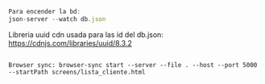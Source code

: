 ```js
Para encender la bd:
json-server --watch db.json
```
Libreria uuid cdn usada para las id del db.json: https://cdnjs.com/libraries/uuid/8.3.2
```

Browser sync: browser-sync start --server --file . --host --port 5000 --startPath screens/lista_cliente.html
